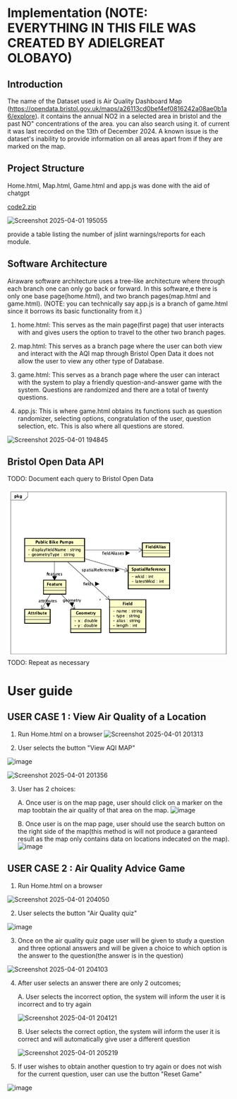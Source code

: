 # Implementation (NOTE: EVERYTHING IN THIS FILE WAS CREATED BY ADIELGREAT OLOBAYO)

## Introduction
The name of the Dataset used is Air Quality Dashboard Map (https://opendata.bristol.gov.uk/maps/a26113cd0bef4ef0816242a08ae0b1a6/explore). it contains the annual NO2 in a selected area in bristol and the past NO" concentrations of the area. you can also search using it. of current it was last recorded on the 13th of December 2024. A known issue is the dataset's inability to provide information on all areas apart from if they are marked on the map. 

## Project Structure

Home.html, Map.html, Game.html and app.js was done with the aid of chatgpt

[code2.zip](https://github.com/user-attachments/files/19555983/code2.zip)

![Screenshot 2025-04-01 195055](https://github.com/user-attachments/assets/cf6b373b-3d3c-4dbf-9dca-2965316c24bb)


provide a table listing the number of jslint warnings/reports for each module.

## Software Architecture
Airaware software architecture uses a tree-like architecture where through each branch one can only go back or forward. In this software,e there is only one base page(home.html), and two branch pages(map.html and game.html). (NOTE: you can technically say app.js is a branch of game.html since it borrows its basic functionality from it.)

1. home.html: This serves as the main page(first page) that user interacts with 
    and gives users the option to travel to the other two branch pages.

2. map.html: This serves as a branch page where the user can both view and 
    interact with the AQI map through Bristol Open Data it does not allow the user to view any other type of Database.

3. game.html: This serves as a branch page where the user can interact with the
     system to play a friendly question-and-answer game with the system. Questions are randomized and there are a total of twenty questions.

4. app.js: This is where game.html obtains its functions such as question 
    randomizer, selecting options, congratulation of the user, question selection, etc. This is also where all questions are stored.


![Screenshot 2025-04-01 194845](https://github.com/user-attachments/assets/dec9c0c4-67db-44fc-8623-d8c59d343c05)


## Bristol Open Data API
TODO: Document each query to Bristol Open Data

![UML Class diagrams representing JSON query results](images/class1.png)
TODO: Repeat as necessary

# User guide

## USER CASE 1 : View Air Quality of a Location

1.  Run Home.html on a browser
![Screenshot 2025-04-01 201313](https://github.com/user-attachments/assets/6b97f510-47ff-4450-8c92-33de8e54a007)

2.  User selects the button "View AQI MAP"
   
![image](https://github.com/user-attachments/assets/f8248e67-0ea4-48c2-aed7-b9a57e853a28)

![Screenshot 2025-04-01 201356](https://github.com/user-attachments/assets/f9446335-060e-4a00-ab74-fadc62e7569d)

3. User has 2 choices:

     A. Once user is on the map page, user should click on a marker on the map 
        toobtain the air quality of that area on the map.
   ![image](https://github.com/user-attachments/assets/50060627-d81d-49a8-b2e5-96960c06dfe6)

    
     B. Once user is on the map page, user should use the search button on the 
        right side of the map(this method is will not produce a garanteed result as the map only contains
        data on locations indecated on the map).
   ![image](https://github.com/user-attachments/assets/c0e1cd12-8740-4c19-bf48-9b217fb78afa)


## USER CASE 2 : Air Quality Advice Game

1.  Run Home.html on a browser

![Screenshot 2025-04-01 204050](https://github.com/user-attachments/assets/2de1e898-080d-4ac5-8781-d0b9eda08ebe)


2.  User selects the button  "Air Quality quiz"

![image](https://github.com/user-attachments/assets/88ae8b39-d3b6-4bf8-9385-0d273310f474)


3.  Once on the air quality quiz page user will be given to study a question and 
    three optional answers and will be given a choice to which option is the answer to the question(the answer is in the question)

![Screenshot 2025-04-01 204103](https://github.com/user-attachments/assets/16556446-3633-4b0d-8b5c-23be9fde1749)

4. After user selects an answer there are only 2 outcomes;

    A.  User selects the incorrect option, the system will inform the user it is
        incorrect and to try again
   
    ![Screenshot 2025-04-01 204121](https://github.com/user-attachments/assets/5449b5a3-8005-4629-bf88-3d373612f5db)

    B.  User selects the correct option, the system will inform the user it is
        correct and will automatically give user a different question
   
    ![Screenshot 2025-04-01 205219](https://github.com/user-attachments/assets/81c91793-47f9-4cef-ba7a-9c5328e0650a)


6.  If user wishes to obtain another question to try again or does not wish for
    the current question, user can use the button "Reset Game"

![image](https://github.com/user-attachments/assets/7ac7dece-a7fb-4695-80c8-10adf98e2e9e)



